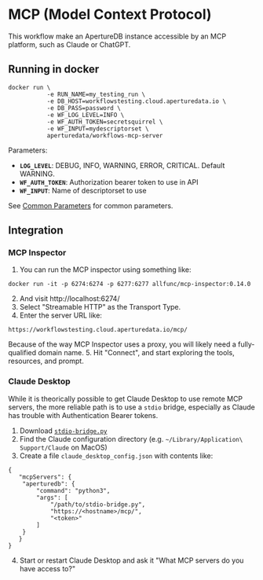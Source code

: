 # MCP (Model Context Protocol)

This workflow make an ApertureDB instance accessible by an MCP platform, such as Claude or ChatGPT.

## Running in docker

```
docker run \
           -e RUN_NAME=my_testing_run \
           -e DB_HOST=workflowstesting.cloud.aperturedata.io \
           -e DB_PASS=password \
           -e WF_LOG_LEVEL=INFO \
           -e WF_AUTH_TOKEN=secretsquirrel \
           -e WF_INPUT=mydescriptorset \
           aperturedata/workflows-mcp-server
```

Parameters: 
* **`LOG_LEVEL`**: DEBUG, INFO, WARNING, ERROR, CRITICAL. Default WARNING.
* **`WF_AUTH_TOKEN`**: Authorization bearer token to use in API
* **`WF_INPUT`**: Name of descriptorset to use

See [Common Parameters](../../README.md#common-parameters) for common parameters.

## Integration 

### MCP Inspector 

1. You can run the MCP inspector using something like:

```
docker run -it -p 6274:6274 -p 6277:6277 allfunc/mcp-inspector:0.14.0
```

2. And visit http://localhost:6274/
3. Select "Streamable HTTP" as the Transport Type.
4. Enter the server URL like:
```
https://workflowstesting.cloud.aperturedata.io/mcp/
```
Because of the way MCP Inspector uses a proxy, you will likely need a fully-qualified domain name.
5. Hit "Connect", and start exploring the tools, resources, and prompt.

### Claude Desktop 

While it is theorically possible to get Claude Desktop to use remote MCP servers, the more reliable path is to use a `stdio` bridge, especially as Claude has trouble with Authentication Bearer tokens.

1. Download [`stdio-bridge.py`](./stdio-bridge.py)
2. Find the Claude configuration directory (e.g. `~/Library/Application\ Support/Claude` on MacOS)
3. Create a file `claude_desktop_config.json` with contents like:
```
{
   "mcpServers": {
    "aperturedb": {
        "command": "python3",
        "args": [
            "/path/to/stdio-bridge.py",
            "https://<hostname>/mcp/",
            "<token>"
        ]
    }
   }
}
```

4. Start or restart Claude Desktop and ask it "What MCP servers do you have access to?"